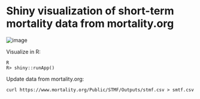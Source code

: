 # Shiny visualization of short-term mortality data from mortality.org 

![image](https://user-images.githubusercontent.com/516060/99911137-9ea12200-2cf2-11eb-8fdf-e1d33553cb70.png)

Visualize in R:
```
R
R> shiny::runApp()
```

Update data from mortality.org:
```
curl https://www.mortality.org/Public/STMF/Outputs/stmf.csv > smtf.csv
```
